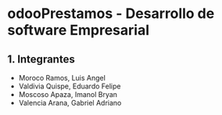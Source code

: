 # odooPrestamos - Desarrollo de software Empresarial

## 1. Integrantes

- Moroco Ramos, Luis Angel
- Valdivia Quispe, Eduardo Felipe 
- Moscoso Apaza, Imanol Bryan
- Valencia Arana, Gabriel Adriano